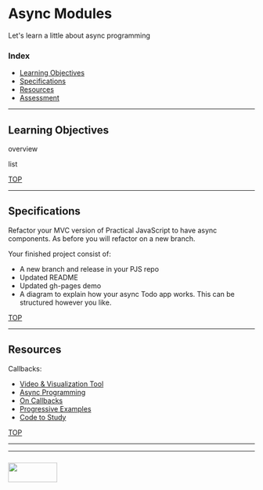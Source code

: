 # Async Modules

Let's learn a little about async programming 

### Index
* [Learning Objectives](#learning-objectives)
* [Specifications](#specifications)
* [Resources](#resources)
* [Assessment](#assessment)

---



## Learning Objectives

overview

list

[TOP](#index)

---

## Specifications


Refactor your MVC version of Practical JavaScript to have async components.  As before you will refactor on a new branch.

Your finished project consist of:
* A new branch and release in your PJS repo
* Updated README 
* Updated gh-pages demo
* A diagram to explain how your async Todo app works.  This can be structured however you like.



[TOP](#index)

---

## Resources

Callbacks:
* [Video & Visualization Tool](http://latentflip.com/loupe/?code=JC5vbignYnV0dG9uJywgJ2NsaWNrJywgZnVuY3Rpb24gb25DbGljaygpIHsKICAgIHNldFRpbWVvdXQoZnVuY3Rpb24gdGltZXIoKSB7CiAgICAgICAgY29uc29sZS5sb2coJ1lvdSBjbGlja2VkIHRoZSBidXR0b24hJyk7ICAgIAogICAgfSwgMjAwMCk7Cn0pOwoKY29uc29sZS5sb2coIkhpISIpOwoKc2V0VGltZW91dChmdW5jdGlvbiB0aW1lb3V0KCkgewogICAgY29uc29sZS5sb2coIkNsaWNrIHRoZSBidXR0b24hIik7Cn0sIDUwMDApOwoKY29uc29sZS5sb2coIldlbGNvbWUgdG8gbG91cGUuIik7!!!PGJ1dHRvbj5DbGljayBtZSE8L2J1dHRvbj4%3D)
* [Async Programming](https://elewa-academy.github.io/General-Resources/javascript/async.html)
* [On Callbacks](https://elewa-academy.github.io/General-Resources/javascript/async-callbacks.html)
* [Progressive Examples](https://github.com/elewa-academy/Modular-Design/tree/master/docs_src/03-async-modules/callbacks)
* [Code to Study](https://github.com/elewa-academy/Modular-Design/tree/master/docs_src/03-async-modules/sync-vs-async)



[TOP](#index)



___
___
### <a href="http://elewa.education/blog" target="_blank"><img src="https://user-images.githubusercontent.com/18554853/34921062-506450ae-f97d-11e7-875f-6feeb26ad72d.png" width="100" height="40"/></a>

